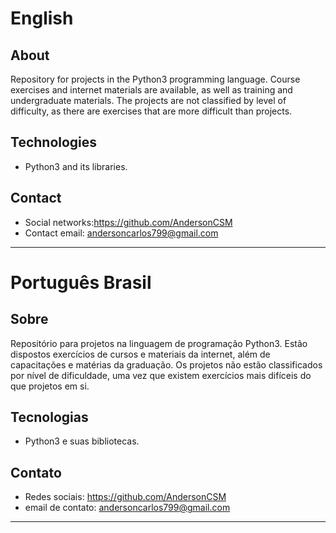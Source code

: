 # English
## About
Repository for projects in the Python3 programming language. Course exercises and internet materials are available, as well as training and undergraduate materials. The projects are not classified by level of difficulty, as there are exercises that are more difficult than projects.

## Technologies
- Python3 and its libraries.

## Contact
- Social networks:https://github.com/AndersonCSM
- Contact email: andersoncarlos799@gmail.com

---
# Português Brasil
## Sobre
Repositório para projetos na linguagem de programação Python3. Estão dispostos exercícios de cursos e materiais da internet, além de capacitações e matérias da graduação. Os projetos não estão classificados por nível de dificuldade, uma vez que existem exercícios mais difíceis do que projetos em si.

## Tecnologias
- Python3 e suas bibliotecas.

## Contato
- Redes sociais: https://github.com/AndersonCSM
- email de contato: andersoncarlos799@gmail.com

---
